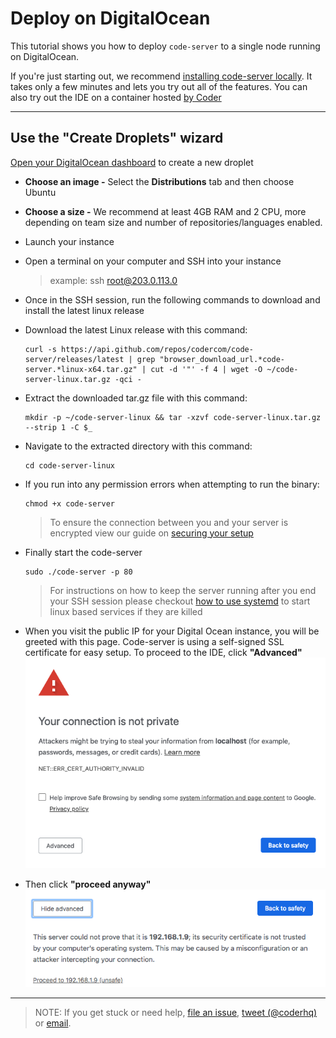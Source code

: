 # Deploy on DigitalOcean

This tutorial shows you how to deploy `code-server` to a single node running on DigitalOcean.

If you're just starting out, we recommend [installing code-server locally](../../self-hosted/index.md). It takes only a few minutes and lets you try out all of the features. You can also try out the IDE on a container hosted [by Coder](http://coder.com/signup)

---

## Use the "Create Droplets" wizard

[Open your DigitalOcean dashboard](https://cloud.digitalocean.com/droplets/new) to create a new droplet

- **Choose an image -** Select the **Distributions** tab and then choose Ubuntu
- **Choose a size -** We recommend at least 4GB RAM and 2 CPU, more depending on team size and number of repositories/languages enabled.
- Launch your instance
- Open a terminal on your computer and SSH into your instance
  > example: ssh root@203.0.113.0
- Once in the SSH session, run the following commands to download and install the latest linux release

- Download the latest Linux release with this command:
  ```
  curl -s https://api.github.com/repos/codercom/code-server/releases/latest | grep "browser_download_url.*code-server.*linux-x64.tar.gz" | cut -d '"' -f 4 | wget -O ~/code-server-linux.tar.gz -qci -
  ```
- Extract the downloaded tar.gz file with this command:
  ```
  mkdir -p ~/code-server-linux && tar -xzvf code-server-linux.tar.gz --strip 1 -C $_
  ```
- Navigate to the extracted directory with this command:
  ```
  cd code-server-linux
  ```
- If you run into any permission errors when attempting to run the binary:
  ```
  chmod +x code-server
  ```
  > To ensure the connection between you and your server is encrypted view our guide on [securing your setup](../../security/ssl.md)
- Finally start the code-server
  ```
  sudo ./code-server -p 80
  ```
    > For instructions on how to keep the server running after you end your SSH session please checkout [how to use systemd](https://www.linode.com/docs/quick-answers/linux/start-service-at-boot/) to start linux based services if they are killed
- When you visit the public IP for your Digital Ocean instance, you will be greeted with this page. Code-server is using a self-signed SSL certificate for easy setup. To proceed to the IDE, click **"Advanced"**<img src ="../../assets/chrome_warning.png">
- Then click **"proceed anyway"**<img src="../../assets/chrome_confirm.png">

---
> NOTE: If you get stuck or need help, [file an issue](https://github.com/codercom/code-server/issues/new?&title=Improve+self-hosted+quickstart+guide), [tweet (@coderhq)](https://twitter.com/coderhq) or [email](mailto:support@coder.com?subject=Self-hosted%20quickstart%20guide).
